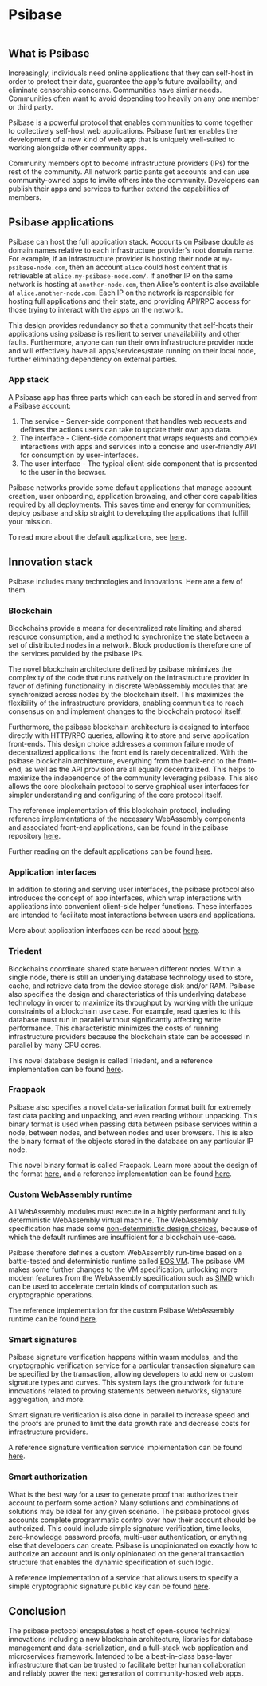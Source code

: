 # Psibase

![<Psibase Logo>](https://about.psibase.io/assets/logo-psibase-green.0714b8ee.svg)

## What is Psibase

Increasingly, individuals need online applications that they can self-host in order to protect their data, guarantee the app's future availability, and eliminate censorship concerns. Communities have similar needs. Communities often want to avoid depending too heavily on any one member or third party.

Psibase is a powerful protocol that enables communities to come together to collectively self-host web applications. Psibase further enables the development of a new kind of web app that is uniquely well-suited to working alongside other community apps.

Community members opt to become infrastructure providers (IPs) for the rest of the community. All network participants get accounts and can use community-owned apps to invite others into the community. Developers can publish their apps and services to further extend the capabilities of members.

## Psibase applications

Psibase can host the full application stack. Accounts on Psibase double as domain names relative to each infrastructure provider's root domain name. For example, if an infrastructure provider is hosting their node at `my-psibase-node.com`, then an account `alice` could host content that is retrievable at `alice.my-psibase-node.com/`. If another IP on the same network is hosting at `another-node.com`, then Alice's content is also available at `alice.another-node.com`. Each IP on the network is responsible for hosting full applications and their state, and providing API/RPC access for those trying to interact with the apps on the network.

This design provides redundancy so that a community that self-hosts their applications using psibase is resilient to server unavailability and other faults. Furthermore, anyone can run their own infrastructure provider node and will effectively have all apps/services/state running on their local node, further eliminating dependency on external parties.

### App stack

A Psibase app has three parts which can each be stored in and served from a Psibase account:
1. The service - Server-side component that handles web requests and defines the actions users can take to update their own app data.
2. The interface - Client-side component that wraps requests and complex interactions with apps and services into a concise and user-friendly API for consumption by user-interfaces.
3. The user interface - The typical client-side component that is presented to the user in the browser.

Psibase networks provide some default applications that manage account creation, user onboarding, application browsing, and other core capabilities required by all deployments. This saves time and energy for communities; deploy psibase and skip straight to developing the applications that fulfill your mission.

To read more about the default applications, see [here](default-apps/).

## Innovation stack

Psibase includes many technologies and innovations. Here are a few of them.

### Blockchain

Blockchains provide a means for decentralized rate limiting and shared resource consumption, and a method to synchronize the state between a set of distributed nodes in a network. Block production is therefore one of the services provided by the psibase IPs.

The novel blockchain architecture defined by psibase minimizes the complexity of the code that runs natively on the infrastructure provider in favor of defining functionality in discrete WebAssembly modules that are synchronized across nodes by the blockchain itself. This maximizes the flexibility of the infrastructure providers, enabling communities to reach consensus on and implement changes to the blockchain protocol itself.

Furthermore, the psibase blockchain architecture is designed to interface directly with HTTP/RPC queries, allowing it to store and serve application front-ends. This design choice addresses a common failure mode of decentralized applications: the front end is rarely decentralized. With the psibase blockchain architecture, everything from the back-end to the front-end, as well as the API provision are all equally decentralized. This helps to maximize the independence of the community leveraging psibase. This also allows the core blockchain protocol to serve graphical user interfaces for simpler understanding and configuring of the core protocol itself.

The reference implementation of this blockchain protocol, including reference implementations of the necessary WebAssembly components and associated front-end applications, can be found in the psibase repository [here](https://github.com/gofractally/psibase).

Further reading on the default applications can be found [here](default-apps/).

### Application interfaces

In addition to storing and serving user interfaces, the psibase protocol also introduces the concept of app interfaces, which wrap interactions with applications into convenient client-side helper functions. These interfaces are intended to facilitate most interactions between users and applications.

More about application interfaces can be read about [here](development/interfaces/).

### Triedent

Blockchains coordinate shared state between different nodes. Within a single node, there is still an underlying database technology used to store, cache, and retrieve data from the device storage disk and/or RAM. Psibase also specifies the design and characteristics of this underlying database technology in order to maximize its throughput by working with the unique constraints of a blockchain use case. For example, read queries to this database must run in parallel without significantly affecting write performance. This characteristic minimizes the costs of running infrastructure providers because the blockchain state can be accessed in parallel by many CPU cores.

This novel database design is called Triedent, and a reference implementation can be found [here](https://github.com/gofractally/psibase/tree/main/libraries/triedent).

### Fracpack

Psibase also specifies a novel data-serialization format built for extremely fast data packing and unpacking, and even reading without unpacking. This binary format is used when passing data between psibase services within a node, between nodes, and between nodes and user browsers. This is also the binary format of the objects stored in the database on any particular IP node.

This novel binary format is called Fracpack. Learn more about the design of the format [here](development/format/fracpack.md), and a reference implementation can be found [here](https://github.com/gofractally/psibase/blob/main/libraries/psio/include/psio/fracpack.hpp).

### Custom WebAssembly runtime

All WebAssembly modules must execute in a highly performant and fully deterministic WebAssembly virtual machine. The WebAssembly specification has made some [non-deterministic design choices](https://github.com/WebAssembly/design/blob/main/Nondeterminism.md), because of which the default runtimes are insufficient for a blockchain use-case.

Psibase therefore defines a custom WebAssembly run-time based on a battle-tested and deterministic runtime called [EOS VM](https://github.com/eosnetworkfoundation/mandel-eos-vm). The psibase VM makes some further changes to the VM specification, unlocking more modern features from the WebAssembly specification such as [SIMD](https://github.com/WebAssembly/simd) which can be used to accelerate certain kinds of computation such as cryptographic operations.

The reference implementation for the custom Psibase WebAssembly runtime can be found [here](https://github.com/gofractally/eos-vm).

### Smart signatures

Psibase signature verification happens within wasm modules, and the cryptographic verification service for a particular transaction signature can be specified by the transaction, allowing developers to add new or custom signature types and curves. This system lays the groundwork for future innovations related to proving statements between networks, signature aggregation, and more.

Smart signature verification is also done in parallel to increase speed and the proofs are pruned to limit the data growth rate and decrease costs for infrastructure providers.

A reference signature verification service implementation can be found [here](https://github.com/gofractally/psibase/blob/main/services/system/VerifySys/src/VerifySys.cpp).

### Smart authorization

What is the best way for a user to generate proof that authorizes their account to perform some action? Many solutions and combinations of solutions may be ideal for any given scenario. The psibase protocol gives accounts complete programmatic control over how their account should be authorized. This could include simple signature verification, time locks, zero-knowledge password proofs, multi-user authentication, or anything else that developers can create. Psibase is unopinionated on exactly how to authorize an account and is only opinionated on the general transaction structure that enables the dynamic specification of such logic.

A reference implementation of a service that allows users to specify a simple cryptographic signature public key can be found [here](https://github.com/gofractally/psibase/blob/main/services/system/AuthSys/src/AuthSys.cpp).

## Conclusion

The psibase protocol encapsulates a host of open-source technical innovations including a new blockchain architecture, libraries for database management and data-serialization, and a full-stack web application and microservices framework. Intended to be a best-in-class base-layer infrastructure that can be trusted to facilitate better human collaboration and reliably power the next generation of community-hosted web apps.
